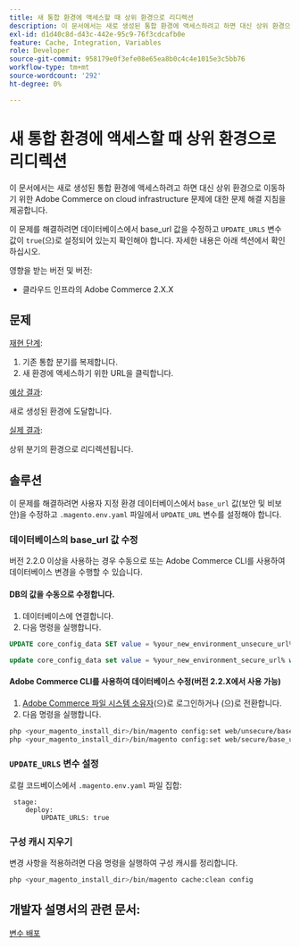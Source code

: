 ```yaml
---
title: 새 통합 환경에 액세스할 때 상위 환경으로 리디렉션
description: 이 문서에서는 새로 생성된 통합 환경에 액세스하려고 하면 대신 상위 환경으로 이동하기 위한 Adobe Commerce on cloud infrastructure 문제에 대한 문제 해결 지침을 제공합니다.
exl-id: d1d40c8d-d43c-442e-95c9-76f3cdcafb0e
feature: Cache, Integration, Variables
role: Developer
source-git-commit: 958179e0f3efe08e65ea8b0c4c4e1015e3c5bb76
workflow-type: tm+mt
source-wordcount: '292'
ht-degree: 0%

---
```


# 새 통합 환경에 액세스할 때 상위 환경으로 리디렉션

이 문서에서는 새로 생성된 통합 환경에 액세스하려고 하면 대신 상위 환경으로 이동하기 위한 Adobe Commerce on cloud infrastructure 문제에 대한 문제 해결 지침을 제공합니다.

이 문제를 해결하려면 데이터베이스에서 base\_url 값을 수정하고 `UPDATE_URLS` 변수 값이 `true`(으)로 설정되어 있는지 확인해야 합니다. 자세한 내용은 아래 섹션에서 확인하십시오.

영향을 받는 버전 및 버전:

* 클라우드 인프라의 Adobe Commerce 2.X.X

## 문제

<u>재현 단계</u>:

1. 기존 통합 분기를 복제합니다.
1. 새 환경에 액세스하기 위한 URL을 클릭합니다.

<u>예상 결과</u>:

새로 생성된 환경에 도달합니다.

<u>실제 결과</u>:

상위 분기의 환경으로 리디렉션됩니다.

## 솔루션

이 문제를 해결하려면 사용자 지정 환경 데이터베이스에서 `base_url` 값(보안 및 비보안)을 수정하고 `.magento.env.yaml` 파일에서 `UPDATE_URL` 변수를 설정해야 합니다.

### 데이터베이스의 base\_url 값 수정

버전 2.2.0 이상을 사용하는 경우 수동으로 또는 Adobe Commerce CLI를 사용하여 데이터베이스 변경을 수행할 수 있습니다.

#### DB의 값을 수동으로 수정합니다.

1. 데이터베이스에 연결합니다.
1. 다음 명령을 실행합니다.

```sql
UPDATE core_config_data SET value = %your_new_environment_unsecure_url% WHERE path="web/unsecure/base_url"
```

```sql
update core_config_data set value = %your_new_environment_secure_url% where path="web/secure/base_url"
```

#### Adobe Commerce CLI를 사용하여 데이터베이스 수정(버전 2.2.X에서 사용 가능)

1. [Adobe Commerce 파일 시스템 소유자](https://experienceleague.adobe.com/docs/commerce-operations/installation-guide/prerequisites/web-server/apache.html?lang=ko)(으)로 로그인하거나 (으)로 전환합니다.
1. 다음 명령을 실행합니다.

```bash
php <your_magento_install_dir>/bin/magento config:set web/unsecure/base_url http://example.com
php <your_magento_install_dir>/bin/magento config:set web/secure/base_url https://example.com
```

### `UPDATE_URLS` 변수 설정

로컬 코드베이스에서 `.magento.env.yaml` 파일 집합:

```
 stage:
    deploy:
        UPDATE_URLS: true
```

### 구성 캐시 지우기

변경 사항을 적용하려면 다음 명령을 실행하여 구성 캐시를 정리합니다.

```bash
php <your_magento_install_dir>/bin/magento cache:clean config
```

## 개발자 설명서의 관련 문서:

[변수 배포](https://experienceleague.adobe.com/docs/commerce-cloud-service/user-guide/configure/env/stage/variables-deploy.html?lang=ko)
